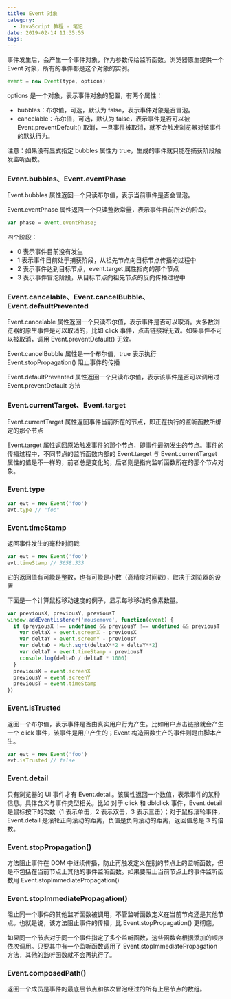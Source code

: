 ```yaml
---
title: Event 对象
category:
  - JavaScript 教程 - 笔记
date: 2019-02-14 11:35:55
tags:
---
```



事件发生后，会产生一个事件对象，作为参数传给监听函数。浏览器原生提供一个 Event 对象，所有的事件都是这个对象的实例。

```js
event = new Event(type, options)
```

options 是一个对象，表示事件对象的配置，有两个属性：

- bubbles：布尔值，可选，默认为 false，表示事件对象是否冒泡。
- cancelable：布尔值，可选，默认为 false，表示事件是否可以被 Event.preventDefault() 取消，一旦事件被取消，就不会触发浏览器对该事件的默认行为。

注意：如果没有显式指定 bubbles 属性为 true，生成的事件就只能在捕获阶段触发监听函数。

### Event.bubbles、Event.eventPhase

Event.bubbles 属性返回一个只读布尔值，表示当前事件是否会冒泡。

Event.eventPhase 属性返回一个只读整数常量，表示事件目前所处的阶段。

```js
var phase = event.eventPhase;
```

四个阶段：

- 0 表示事件目前没有发生
- 1 表示事件目前处于捕获阶段，从祖先节点向目标节点传播的过程中
- 2 表示事件达到目标节点，event.target 属性指向的那个节点
- 3 表示事件冒泡阶段，从目标节点向祖先节点的反向传播过程中

### Event.cancelable、Event.cancelBubble、Event.defaultPrevented

Event.cancelable 属性返回一个只读布尔值，表示事件是否可以取消。大多数浏览器的原生事件是可以取消的，比如 click 事件，点击链接将无效。如果事件不可以被取消，调用 Event.preventDefault() 无效。

Event.cancelBubble 属性是一个布尔值，true 表示执行 Event.stopPropagation() 阻止事件的传播

Event.defaultPrevented 属性返回一个只读布尔值，表示该事件是否可以调用过 Event.preventDefault 方法

### Event.currentTarget、Event.target

Event.currentTarget 属性返回事件当前所在的节点，即正在执行的监听函数所绑定的那个节点

Event.target 属性返回原始触发事件的那个节点，即事件最初发生的节点。事件的传播过程中，不同节点的监听函数内部的 Event.target 与 Event.currentTarget 属性的值是不一样的，前者总是变化的，后者则是指向监听函数所在的那个节点对象。

### Event.type

```js
var evt = new Event('foo')
evt.type // "foo"
```

### Event.timeStamp

返回事件发生的毫秒时间戳

```js
var evt = new Event('foo')
evt.timeStamp // 3658.333
```

它的返回值有可能是整数，也有可能是小数（高精度时间戳），取决于浏览器的设置

下面是一个计算鼠标移动速度的例子，显示每秒移动的像素数量。

```js
var previousX, previousY, previousT
window.addEventListener('mousemove', function(event) {
  if (previousX !== undefined && previousY !== undefined && previousT !== undefined) {
    var deltaX = event.screenX - previousX
    var deltaY = event.screenY - previousY
    var deltaD = Math.sqrt(deltaX**2 + deltaY**2)
    var deltaT = event.timeStamp - previousT
    console.log(deltaD / deltaT * 1000)
  }
  previousX = event.screenX
  previousY = event.screenY
  previousT = event.timeStamp
})
```

### Event.isTrusted

返回一个布尔值，表示事件是否由真实用户行为产生。比如用户点击链接就会产生一个 click 事件，该事件是用户产生的；Event 构造函数生产的事件则是由脚本产生。

```js
var evt = new Event('foo')
evt.isTrusted // false
```

### Event.detail

只有浏览器的 UI 事件才有 Event.detail。该属性返回一个数值，表示事件的某种信息。具体含义与事件类型相关。比如 对于 click 和 dblclick 事件，Event.detail 是鼠标按下的次数（1 表示单击，2 表示双击，3 表示三击）；对于鼠标滚轮事件，Event.detail 是滚轮正向滚动的距离，负值是负向滚动的距离，返回值总是 3 的倍数。

### Event.stopPropagation()

方法阻止事件在 DOM 中继续传播，防止再触发定义在别的节点上的监听函数，但是不包括在当前节点上其他的事件监听函数。如果要阻止当前节点上的事件监听函数用 Event.stopImmediatePropagation()

### Event.stopImmediatePropagation()

阻止同一个事件的其他监听函数被调用，不管监听函数定义在当前节点还是其他节点。也就是说，该方法阻止事件的传播，比 Event.stopPropagation() 更彻底。

如果同一个节点对于同一个事件指定了多个监听函数，这些函数会根据添加的顺序依次调用。只要其中有一个监听函数调用了 Event.stopImmediatePropagation 方法，其他的监听函数就不会再执行了。

### Event.composedPath()

返回一个成员是事件的最底层节点和依次冒泡经过的所有上层节点的数组。